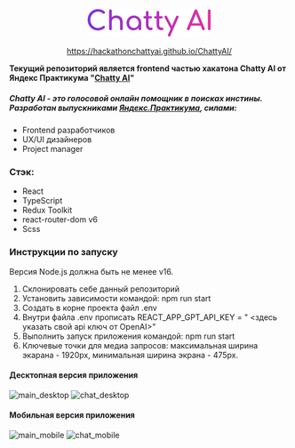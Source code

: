 <div align='center'>
  <img src='./src/assets/logo_color.svg'/>
  
  <br>
  
  <a href='https://hackathonchattyai.github.io/ChattyAI/'>https://hackathonchattyai.github.io/ChattyAI/</a>
</div>

**Текущий репозиторий является frontend частью хакатона Chatty AI от Яндекс Практикума "[Chatty AI](https://github.com/HackathonChattyAI)"**

##### Chatty AI - это голосовой онлайн помощник в поисках инстины. Разработан выпускниками [Яндекс.Практикума](https://practicum.yandex.ru), силами:

- Frontend разработчиков
- UX/UI дизайнеров
- Project manager

### Стэк:

- React
- TypeScript
- Redux Toolkit
- react-router-dom v6
- Scss

### Инструкции по запуску

Версия Node.js должна быть не менее v16.

1. Склонировать себе данный репозиторий
2. Установить зависимости командой: npm run start
3. Создать в корне проекта файл .env
4. Внутри файла .env прописать REACT_APP_GPT_API_KEY = " <здесь указать свой api ключ от OpenAI>"
5. Выполнить запуск приложения командой: npm run start
6. Ключевые точки для медиа запросов: максимальная ширина экарана - 1920px, минимальная ширина экрана - 475px.

#### Десктопная версия приложения
<img width="841" alt="main_desktop" src="https://github.com/HackathonChattyAI/ChattyAI/assets/102763756/2ad88b2a-cd22-436f-8ac2-7a3cebf027bf">
<img width="839" alt="chat_desktop" src="https://github.com/HackathonChattyAI/ChattyAI/assets/102763756/ef0eb8b1-fc86-4e4c-8736-ee7c3b13d6d8">

#### Мобильная версия приложения
<img width="417" alt="main_mobile" src="https://github.com/HackathonChattyAI/ChattyAI/assets/102763756/b98b6c2e-cee3-4e3e-aa44-7d5c4d99f605">
<img width="394" alt="chat_mobile" src="https://github.com/HackathonChattyAI/ChattyAI/assets/102763756/d58e04c3-8787-4ae4-ba1c-020c10a085ee">

